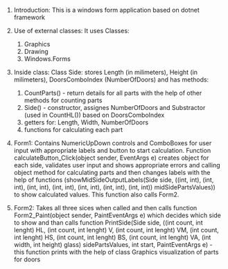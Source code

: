 1) Introduction:
   This is a windows form application based on dotnet framework

2) Use of external classes:
   It uses Classes:
      1. Graphics
      2. Drawing
      4. Windows.Forms

3) Inside class:
   Class Side:
   stores Length (in milimeters), Height (in milimeters), DoorsComboIndex (NumberOfDoors) and has methods:
     1. CountParts() - return details for all parts with the help of other methods for counting parts
     2. Side() - constructor, assignes NumberOfDoors and Substractor (used in CountHL()) based on DoorsComboIndex
     3. getters for: Length, Width, NumberOfDoors
     4. functions for calculating each part

4) Form1:
   Contains NumericUpDown controls and ComboBoxes for user input with appropriate labels and button to start calculation. Function calculateButton_Click(object sender, EventArgs e) creates object for each side, validates user input and shows appropriate errors and
   calling object method for calculating parts and then changes labels with the help of functions (showMidSideOutputLabels(Side side, ((int, int), (int, int), (int, int), (int, int), (int, int), (int, int), (int, int)) midSidePartsValues)) to show calculated values.
   This function also calls Form2.

6) Form2:
   Takes all three sices when called and then calls function Form2_Paint(object sender, PaintEventArgs e) which decides which side to show and than calls function
   PrintSide(Side side, ((int count, int lenght) HL, (int count, int lenght) V, (int count, int lenght) VM, (int count, int lenght) HS, (int count, int lenght) BS, (int count, int lenght) VA, (int width, int height) glass) sidePartsValues, int start, PaintEventArgs e) -
   this function prints with the help of class Graphics visualization of parts for doors
   
